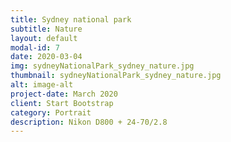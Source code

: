 ```yaml
---
title: Sydney national park
subtitle: Nature
layout: default
modal-id: 7
date: 2020-03-04
img: sydneyNationalPark_sydney_nature.jpg
thumbnail: sydneyNationalPark_sydney_nature.jpg
alt: image-alt
project-date: March 2020
client: Start Bootstrap
category: Portrait
description: Nikon D800 + 24-70/2.8
---
```

